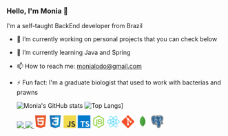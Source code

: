 ### Hello, I'm Monia 👋


I'm a self-taught BackEnd developer from Brazil

- 🔭 I’m currently working on personal projects that you can check below
- 🌱 I’m currently learning Java and Spring
- 📫 How to reach me: <a href="mailto:monialodo@gmail.com">monialodo@gmail.com 
- ⚡ Fun fact: I'm a graduate biologist that used to work with bacterias and prawns 


    
    ![Monia's GitHub stats](https://github-readme-stats.vercel.app/api?username=monialodo&show_icons=true&theme=radical&width="495")
    ![Top Langs](https://github-readme-stats.vercel.app/api/top-langs/?username=monialodo&layout=compact&langs_count=7&theme=radical)]
  

    
    <a href="https://www.linkedin.com/in/monialodo" alt="linkedin" target="_blank">
        <img src="https://img.shields.io/badge/LinkedIn-%230077B5.svg?&style=flat-square&logo=linkedin&logoColor=white">
    </a>
    <a href="mailto:monialodo@gmail.com" alt="gmail" target="_blank">
        <img src="https://img.shields.io/badge/-Gmail-FF0000?style=flat-square&labelColor=FF0000&logo=gmail&logoColor=white&link=mailto:tassiofernandescosta@gmail.com" />
    </a>
    
  


    <img height="30" src="https://raw.githubusercontent.com/devicons/devicon/master/icons/html5/html5-original.svg">
    <img height="30" src="https://raw.githubusercontent.com/devicons/devicon/master/icons/css3/css3-original.svg">
    <img height="30" src="https://raw.githubusercontent.com/devicons/devicon/master/icons/javascript/javascript-original.svg">
    <img height="30" src="https://raw.githubusercontent.com/devicons/devicon/master/icons/typescript/typescript-original.svg">
    <img height="30" src="https://raw.githubusercontent.com/devicons/devicon/master/icons/nodejs/nodejs-original.svg">
    <img height="30" src="https://raw.githubusercontent.com/devicons/devicon/master/icons/react/react-original.svg">
    <img height="30" src="https://raw.githubusercontent.com/devicons/devicon/master/icons/git/git-original.svg">
    <img height="30" src="https://raw.githubusercontent.com/devicons/devicon/master/icons/mongodb/mongodb-original.svg">
    <img height="30" src="https://raw.githubusercontent.com/devicons/devicon/master/icons/postgresql/postgresql-original.svg">  
    
  
